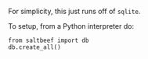 For simplicity, this just runs off of `sqlite`.

To setup, from a Python interpreter do:

    from saltbeef import db
    db.create_all()

